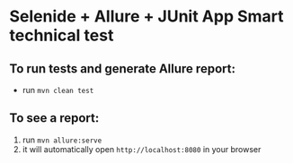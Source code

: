 # Selenide + Allure + JUnit App Smart technical test

## To run tests and generate Allure report:

* run `mvn clean test`

## To see a report:

1. run `mvn allure:serve`
2. it will automatically open `http://localhost:8080` in your browser
